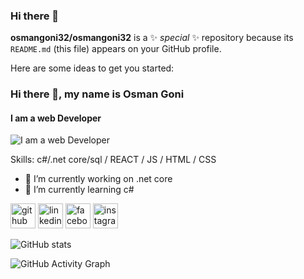### Hi there 👋


**osmangoni32/osmangoni32** is a ✨ _special_ ✨ repository because its `README.md` (this file) appears on your GitHub profile.

Here are some ideas to get you started:

### Hi there 👋, my name is Osman Goni
#### I am a web Developer
![I am a web Developer](https://arturssmirnovs.github.io/github-profile-readme-generator/images/banner.png)


Skills: c#/.net core/sql / REACT / JS / HTML / CSS

- 🔭 I’m currently working on .net core 
- 🌱 I’m currently learning c# 


[<img src='https://cdn.jsdelivr.net/npm/simple-icons@3.0.1/icons/github.svg' alt='github' height='40'>](https://github.com/osmangoni32)  [<img src='https://cdn.jsdelivr.net/npm/simple-icons@3.0.1/icons/linkedin.svg' alt='linkedin' height='40'>](https://www.linkedin.com/in/https://www.linkedin.com/in/osman-ice//)  [<img src='https://cdn.jsdelivr.net/npm/simple-icons@3.0.1/icons/facebook.svg' alt='facebook' height='40'>](https://www.facebook.com/https://www.facebook.com/ice.osman)  [<img src='https://cdn.jsdelivr.net/npm/simple-icons@3.0.1/icons/instagram.svg' alt='instagram' height='40'>](https://www.instagram.com/https://www.instagram.com/xahid_hasaan//)  

![GitHub stats](https://github-readme-stats.vercel.app/api?username=osmangoni32&show_icons=true)  

![GitHub Activity Graph](https://activity-graph.herokuapp.com/graph?username=osmangoni32)  


